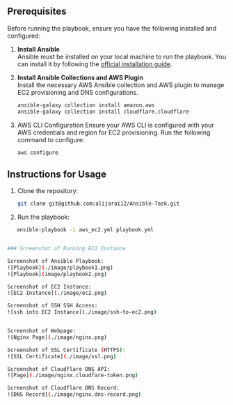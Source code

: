 
## Prerequisites

Before running the playbook, ensure you have the following installed and configured:

1. **Install Ansible**  
   Ansible must be installed on your local machine to run the playbook. You can install it by following the [official installation guide](https://docs.ansible.com/ansible/latest/installation_guide/index.html).

2. **Install Ansible Collections and AWS Plugin**  
   Install the necessary AWS Ansible collection and AWS plugin to manage EC2 provisioning and DNS configurations.
   ```bash
   ansible-galaxy collection install amazon.aws
   ansible-galaxy collection install cloudflare.cloudflare

3. AWS CLI Configuration
   Ensure your AWS CLI is configured with your AWS credentials and region for EC2 provisioning. Run the following command to configure:
   ```bash
   aws configure


## Instructions for Usage

1. Clone the repository:
   ```bash
   git clone git@github.com:alijarai12/Ansible-Task.git


2. Run the playbook:
 ```bash
    ansible-playbook -i aws_ec2.yml playbook.yml


### Screenshot of Running EC2 Instance

Screenshot of Ansible Playbook:
![Playbook](./image/playbook1.png)
![Playbook](image/playbook2.png)

Screenshot of EC2 Instance:
![EC2 Instance](./image/ec2.png)

Screenshot of SSH SSH Access:
![ssh into EC2 Instance](./image/ssh-to-ec2.png)


Screenshot of Webpage:
![Nginx Page](./image/nginx.png)

Screenshot of SSL Certificate (HTTPS):
![SSL Certificate](./image/ssl.png)

Screenshot of Cloudflare DNS API:
![Page](./image/nginx.cloudfare-token.png)

Screenshot of Cloudflare DNS Record:
![DNS Record](./image/nginx.dns-record.png)
